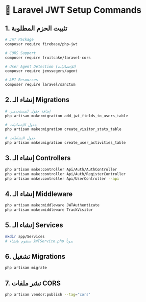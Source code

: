 # 🚀 Laravel JWT Setup Commands

## 1. تثبيت الحزم المطلوبة
```bash
# JWT Package
composer require firebase/php-jwt

# CORS Support
composer require fruitcake/laravel-cors

# User Agent Detection (للإحصائيات)
composer require jenssegers/agent

# API Resources
composer require laravel/sanctum
```

## 2. إنشاء الـ Migrations
```bash
# إضافة حقول للمستخدمين
php artisan make:migration add_jwt_fields_to_users_table

# جدول الإحصائيات
php artisan make:migration create_visitor_stats_table

# جدول النشاطات
php artisan make:migration create_user_activities_table
```

## 3. إنشاء الـ Controllers
```bash
php artisan make:controller Api/Auth/AuthController
php artisan make:controller Api/Auth/RegisterController
php artisan make:controller Api/UserController --api
```

## 4. إنشاء الـ Middleware
```bash
php artisan make:middleware JWTAuthenticate
php artisan make:middleware TrackVisitor
```

## 5. إنشاء الـ Services
```bash
mkdir app/Services
# سنقوم بإنشاء JWTService.php يدوياً
```

## 6. تشغيل Migrations
```bash
php artisan migrate
```

## 7. نشر ملفات CORS
```bash
php artisan vendor:publish --tag="cors"
```